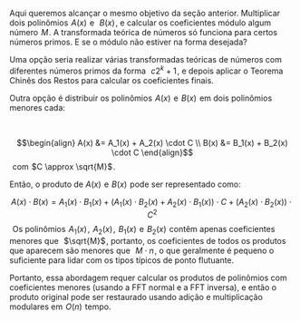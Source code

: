 
Aqui queremos alcançar o mesmo objetivo da seção anterior. Multiplicar dois polinômios  $A(x)$  e  
$B(x)$ , e calcular os coeficientes módulo algum número  $M$ . A transformada teórica de números só funciona para certos números primos. E se o módulo não estiver na forma desejada?

Uma opção seria realizar várias transformadas teóricas de números com diferentes números primos da forma  
$c 2^k + 1$ , e depois aplicar o Teorema Chinês dos Restos para calcular os coeficientes finais.

Outra opção é distribuir os polinômios  $A(x)$  e  $B(x)$  em dois polinômios menores cada:

  
 
 
$$\begin{align} A(x) &= A_1(x) + A_2(x) \cdot C \\ B(x) &= B_1(x) + B_2(x) \cdot C \end{align}$$ 
com  $C \approx \sqrt{M}$ .

Então, o produto de $A(x)$  e  $B(x)$  pode ser representado como:

$$A(x) \cdot B(x) = A_1(x) \cdot B_1(x) + \left(A_1(x) \cdot B_2(x) + A_2(x) \cdot B_1(x)\right)\cdot C + \left(A_2(x) \cdot B_2(x)\right)\cdot C^2$$ 
Os polinômios  $A_1(x)$ ,  $A_2(x)$ ,  $B_1(x)$  e  $B_2(x)$  contêm apenas coeficientes menores que  
$\sqrt{M}$ , portanto, os coeficientes de todos os produtos que aparecem são menores que  
$M \cdot n$ , o que geralmente é pequeno o suficiente para lidar com os tipos típicos de ponto flutuante.

Portanto, essa abordagem requer calcular os produtos de polinômios com coeficientes menores (usando a FFT normal e a FFT inversa), e então o produto original pode ser restaurado usando adição e multiplicação modulares em  $O(n)$  tempo.